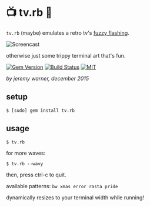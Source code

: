 # :tv: tv.rb :gem:

`tv.rb` (maybe) emulates a retro tv's [fuzzy flashing](https://www.youtube.com/watch?v=4YKpBYo61Cs).

![Screencast](http://i.imgur.com/i2ZUpYh.gif)

otherwise just some trippy terminal art that's fun.

[![Gem Version](https://badge.fury.io/rb/tv.rb.svg)](https://badge.fury.io/rb/tv.rb)
[![Build Status](https://travis-ci.com/jeremywrnr/tv.rb.svg?branch=master)](https://travis-ci.com/jeremywrnr/tv.rb)
[![MIT](https://img.shields.io/npm/l/alt.svg?style=flat)](http://jeremywrnr.com/mit-license)

*by jeremy warner, december 2015*


## setup

    $ [sudo] gem install tv.rb

## usage

    $ tv.rb

for more waves:

    $ tv.rb --wavy

then, press ctrl-c to quit.

available patterns: `bw xmas error rasta pride`

dynamically resizes to your terminal width while running!
